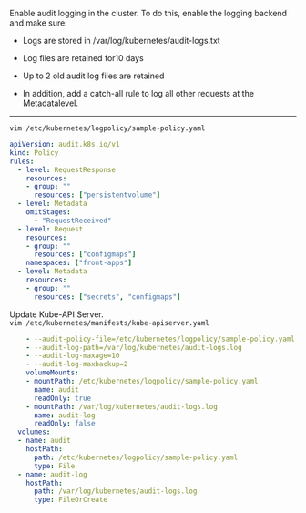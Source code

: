 
Enable audit logging in the cluster. To do this, enable the logging backend and make sure:
- Logs are stored in /var/log/kubernetes/audit-logs.txt
- Log files are retained for10 days
- Up to 2 old audit log files are retained

- In addition, add a catch-all rule to log all other requests at the Metadatalevel.
---

`vim /etc/kubernetes/logpolicy/sample-policy.yaml`
```yaml
apiVersion: audit.k8s.io/v1
kind: Policy
rules:
  - level: RequestResponse
    resources:
    - group: ""
      resources: ["persistentvolume"]
  - level: Metadata
    omitStages:
      - "RequestReceived"
  - level: Request
    resources:
    - group: ""
      resources: ["configmaps"]
    namespaces: ["front-apps"]
  - level: Metadata
    resources:
    - group: ""
      resources: ["secrets", "configmaps"]
```

Update Kube-API Server.\
`vim /etc/kubernetes/manifests/kube-apiserver.yaml`



```yaml
    - --audit-policy-file=/etc/kubernetes/logpolicy/sample-policy.yaml
    - --audit-log-path=/var/log/kubernetes/audit-logs.log
    - --audit-log-maxage=10
    - --audit-log-maxbackup=2
    volumeMounts:
    - mountPath: /etc/kubernetes/logpolicy/sample-policy.yaml
      name: audit
      readOnly: true
    - mountPath: /var/log/kubernetes/audit-logs.log
      name: audit-log
      readOnly: false
  volumes:
  - name: audit
    hostPath:
      path: /etc/kubernetes/logpolicy/sample-policy.yaml
      type: File
  - name: audit-log
    hostPath:
      path: /var/log/kubernetes/audit-logs.log
      type: FileOrCreate
```